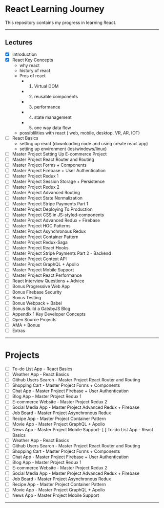 
# React Learning Journey


This repository contains my progress in learning React.

---
Lectures
--------

-   [x]  Introduction
-   [x]  React Key Concepts
    - why react 
    - history of react
    - Pros of react 
      - 1. Virtual DOM
      - 2. reusable components
      - 3. performance
      - 4. state management
      - 5. one way data flow
    - possiblilities with react ( web, mobile, desktop, VR, AR, IOT)
-   [ ]  React Basics
    -   setting up react (downloading node and using create react app)
    -   setting up environment (ios/windows/linux)
-   [ ]  Master Project Setting Up E-commerce Project
-   [ ]  Master Project React Router and Routing
-   [ ]  Master Project Forms + Components
-   [ ]  Master Project Firebase + User Authentication
-   [ ]  Master Project Redux 1
-   [ ]  Master Project Session Storage + Persistence
-   [ ]  Master Project Redux 2
-   [ ]  Master Project Advanced Routing
-   [ ]  Master Project State Normalization
-   [ ]  Master Project Stripe Payments Part 1
-   [ ]  Master Project Deploying To Production
-   [ ]  Master Project CSS in JS-styled-components
-   [ ]  Master Project Advanced Redux + Firebase
-   [ ]  Master Project HOC Patterns
-   [ ]  Master Project Asynchronous Redux
-   [ ]  Master Project Container Pattern
-   [ ]  Master Project Redux-Saga
-   [ ]  Master Project React Hooks
-   [ ]  Master Project Stripe Payments Part 2 - Backend
-   [ ]  Master Project Context API
-   [ ]  Master Project GraphQL + Apollo
-   [ ]  Master Project Mobile Support
-   [ ]  Master Project React Performance
-   [ ]  React Interview Questions + Advice
-   [ ]  Bonus Progressive Web App
-   [ ]  Bonus Firebase Security
-   [ ]  Bonus Testing
-   [ ]  Bonus Webpack + Babel
-   [ ]  Bonus Build a GatsbyJS Blog
-   [ ]  Appendix 1 Key Developer Concepts
-   [ ]  Open Source Projects
-   [ ]  AMA + Bonus
-   [ ]  Extras

---
# Projects

-   [ ]  To-do List App - React Basics
-   [ ]  Weather App - React Basics
-   [ ]  Github Users Search - Master Project React Router and Routing
-   [ ]  Shopping Cart - Master Project Forms + Components
-   [ ]  Chat App - Master Project Firebase + User Authentication
-   [ ]  Blog App - Master Project Redux 1
-   [ ]  E-commerce Website - Master Project Redux 2
-   [ ]  Social Media App - Master Project Advanced Redux + Firebase
-   [ ]  Job Board - Master Project Asynchronous Redux
-   [ ]  Recipe App - Master Project Container Pattern
-   [ ]  Movie App - Master Project GraphQL + Apollo
-   [ ]  News App - Master Project Mobile Support-   [ ]  To-do List App - React Basics
-   [ ]  Weather App - React Basics
-   [ ]  Github Users Search - Master Project React Router and Routing
-   [ ]  Shopping Cart - Master Project Forms + Components
-   [ ]  Chat App - Master Project Firebase + User Authentication
-   [ ]  Blog App - Master Project Redux 1
-   [ ]  E-commerce Website - Master Project Redux 2
-   [ ]  Social Media App - Master Project Advanced Redux + Firebase
-   [ ]  Job Board - Master Project Asynchronous Redux
-   [ ]  Recipe App - Master Project Container Pattern
-   [ ]  Movie App - Master Project GraphQL + Apollo
-   [ ]  News App - Master Project Mobile Support

---